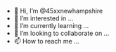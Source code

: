 - 👋 Hi, I’m @45xxnewhampshire
- 👀 I’m interested in ...
- 🌱 I’m currently learning ...
- 💞️ I’m looking to collaborate on ...
- 📫 How to reach me ...

<!---
45xxnewhampshire/45xxnewhampshire is a ✨ special ✨ repository because its `README.md` (this file) appears on your GitHub profile.
You can click the Preview link to take a look at your changes.
--->
